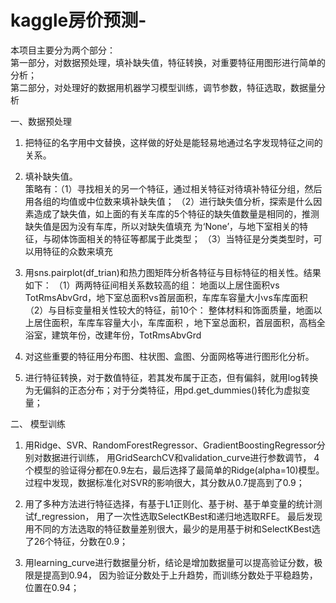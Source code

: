 # kaggle房价预测-
本项目主要分为两个部分：                                                                                                                     
第一部分，对数据预处理，填补缺失值，特征转换，对重要特征用图形进行简单的分析；                                                                   
第二部分，对处理好的数据用机器学习模型训练，调节参数，特征选取，数据量分析

一、数据预处理
   1.	把特征的名字用中文替换，这样做的好处是能轻易地通过名字发现特征之间的关系。
   
   2.	填补缺失值。                                                                              
   策略有：（1）寻找相关的另一个特征，通过相关特征对待填补特征分组，然后用各组的均值或中位数来填补缺失值；
          （2）进行缺失值分析，探索是什么因素造成了缺失值，如上面的有关车库的5个特征的缺失值数量是相同的，推测缺失值是因为没有车库，所以对缺失值填充                  为‘None’，与地下室相关的特征，与砌体饰面相关的特征等都属于此类型；
          （3）当特征是分类类型时，可以用特征的众数来填充
          
   3.	用sns.pairplot(df_trian)和热力图矩阵分析各特征与目标特征的相关性。结果如下：
     （1）两两特征间相关系数较高的组：
         地面以上居住面积vs TotRmsAbvGrd，地下室总面积vs首层面积，车库车容量大小vs车库面积
     （2）与目标变量相关性较大的特征，前10个：
          整体材料和饰面质量，地面以上居住面积，车库车容量大小，车库面积 ，地下室总面积，首层面积，高档全浴室，建筑年份，改建年份，TotRmsAbvGrd

   4.	对这些重要的特征用分布图、柱状图、盒图、分面网格等进行图形化分析。

   5.	进行特征转换，对于数值特征，若其发布属于正态，但有偏斜，就用log转换为无偏斜的正态分布；对于分类特征，用pd.get_dummies()转化为虚拟变量；
                                                                                             
二、 模型训练
   1.  用Ridge、SVR、RandomForestRegressor、GradientBoostingRegressor分别对数据进行训练，
       用GridSearchCV和validation_curve进行参数调节，
       4个模型的验证得分都在0.9左右，最后选择了最简单的Ridge(alpha=10)模型。
       过程中发现，数据标准化对SVR的影响很大，其分数从0.7提高到了0.9；
       
   2.  用了多种方法进行特征选择，有基于L1正则化、基于树、基于单变量的统计测试f_regression，
       用了一次性选取SelectKBest和递归地选取RFE。
       最后发现用不同的方法选取的特征数量差别很大，最少的是用基于树和SelectKBest选了26个特征，分数在0.9；
   3.  用learning_curve进行数据量分析，结论是增加数据量可以提高验证分数，极限是提高到0.94，
       因为验证分数处于上升趋势，而训练分数处于平稳趋势，位置在0.94；

